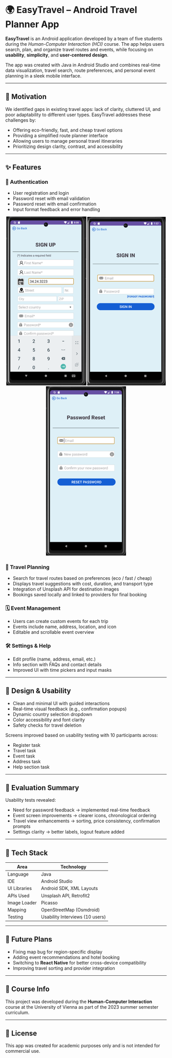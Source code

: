 # 🌍 EasyTravel – Android Travel Planner App

**EasyTravel** is an Android application developed by a team of five students during the *Human-Computer Interaction (HCI)* course. The app helps users search, plan, and organize travel routes and events, while focusing on **usability**, **simplicity**, and **user-centered design**.

The app was created with Java in Android Studio and combines real-time data visualization, travel search, route preferences, and personal event planning in a sleek mobile interface.

---

## 🧠 Motivation

We identified gaps in existing travel apps: lack of clarity, cluttered UI, and poor adaptability to different user types. EasyTravel addresses these challenges by:
- Offering eco-friendly, fast, and cheap travel options
- Providing a simplified route planner interface
- Allowing users to manage personal travel itineraries
- Prioritizing design clarity, contrast, and accessibility

---

## ✨ Features

### 🔐 Authentication
- User registration and login
- Password reset with email validation
- Password reset with email confirmation
- Input format feedback and error handling
<p align="center">
  <img src="./images/screen_signup.png" alt="Sign Up" width="250"/>
  <img src="./images/screen_signin.png" alt="Sign In" width="245"/>
  <img src="./images/screen_reset.png" alt="Password Reset" width="250"/>
</p>


### 🧭 Travel Planning
- Search for travel routes based on preferences (eco / fast / cheap)
- Displays travel suggestions with cost, duration, and transport type
- Integration of Unsplash API for destination images
- Bookings saved locally and linked to providers for final booking

### 🗓️ Event Management
- Users can create custom events for each trip
- Events include name, address, location, and icon
- Editable and scrollable event overview

### 🛠 Settings & Help
- Edit profile (name, address, email, etc.)
- Info section with FAQs and contact details
- Improved UI with time pickers and input masks

---

## 🎨 Design & Usability

- Clean and minimal UI with guided interactions
- Real-time visual feedback (e.g., confirmation popups)
- Dynamic country selection dropdown
- Color accessibility and font clarity
- Safety checks for travel deletion

Screens improved based on usability testing with 10 participants across:
- Register task
- Travel task
- Event task
- Address task
- Help section task

---

## 🧪 Evaluation Summary

Usability tests revealed:
- Need for password feedback → implemented real-time feedback
- Event screen improvements → clearer icons, chronological ordering
- Travel view enhancements → sorting, price consistency, confirmation prompts
- Settings clarity → better labels, logout feature added

---

## 🔧 Tech Stack

| Area              | Technology                     |
|-------------------|--------------------------------|
| Language          | Java                           |
| IDE               | Android Studio                 |
| UI Libraries      | Android SDK, XML Layouts       |
| APIs Used         | Unsplash API, Retrofit2        |
| Image Loader      | Picasso                        |
| Mapping           | OpenStreetMap (Osmdroid)       |
| Testing           | Usability Interviews (10 users)|

---

## 🚀 Future Plans

- Fixing map bug for region-specific display
- Adding event recommendations and hotel booking
- Switching to **React Native** for better cross-device compatibility
- Improving travel sorting and provider integration

---

## 📘 Course Info

This project was developed during the **Human-Computer Interaction** course at the University of Vienna as part of the 2023 summer semester curriculum.

---

## 📄 License

This app was created for academic purposes only and is not intended for commercial use.
